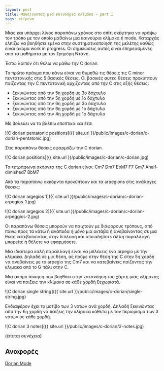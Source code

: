 ```yaml
---
layout: post
title: Μαθαίνοντας μια καινούρια κλίμακα - part I
tags: κείμενα
---
```


Μιας και υπάρχει λίγος παραπάνω χρόνος στο σπίτι σκέφτηκα να γράψω τον
τρόπο με τον οποίο μαθαίνω μια καινούρια κλίμακα ή mode. Καταρχάς
ελπίζω να βοηθήσει εμένα στην συστηματικοποίηση της μελέτης καθώς
είναι ακόμα work in progress. Οι σημειώσεις αυτές είναι επηρεασμένες
από τα μαθήματα με τον  Γρηγόρη Ντάνη.

Έστω λοιπόν ότι θέλω να μάθω την C dorian.

<!--more-->

  Το πρώτο πράγμα που κάνω είναι να θυμηθώ τις θέσεις τις C minor
πεντατονικής στις 5 βασικές θέσεις. Οι βασικές αυτές θέσεις
προκύπτουν παίζοντας την C πεντατονική αρχίζοντας από την C στις εξής
θέσεις:

   * ξεκινώντας από την 5η χορδή με 3ο δάχτυλο
   * ξεκινώντας από την 5η χορδή με 1ο δάχτυλο
   * ξεκινώντας από την 6η χορδή με 3ο δάχτυλο
   * ξεκινώντας από την 6η χορδή με 1ο δάχτυλο
   * ξεκινώντας από την 4η χορδή με 1ο δάχτυλο

Με βολεύει να το βλέπω εποπτικά και έτσι

![C dorian pentatonic positions]({{ site.url }}/public/images/c-dorian/c-dorian-pentatonic.jpg)

Στις παραπάνω θέσεις εφαρμόζω την C dorian.

![C dorian positions]({{ site.url }}/public/images/c-dorian/c-dorian.jpg)


Τα τετράφωνα ακόρντα της C dorian είναι: Cm7 Dm7 EbM7 F7 Gm7
Ahalf-dimished7 BbM7

Από τα παραπάνω ακκόρντα προκύπτουν και τα arpegions στις ανάλογες θέσεις:

![C dorian argegios 1]({{ site.url }}/public/images/c-dorian/c-dorian-arpegios-1.jpg)

![C dorian argegios 2]({{ site.url }}/public/images/c-dorian/c-dorian-arpeggios-2.jpg)


Οι παραπάνω θέσεις μπορούν να παιχτούν με διάφορους τρόπους, από πάνω
προς τα κάτω ή ανάποδα ή μόνο μια οκτάβα ή ανεβαίνοντας σε μια θέση
κατεβαίνοντας στην διπλανή και οποιαδήποτε άλλη παραλλαγή μπορείτε ή
θέλετε να εφαρμόσετε.

Μια ιδιαίτερα καλή παραλλαγή είναι να μπλέκεις ένα arpegio με την
κλίμακα. Δηλαδή σε μια θέση, ας πούμε στην θέση της C στην 5η χορδή να
ανεβαίνεις με το arpegio της Cm7 και να κατεβαίνεις παίζοντας την
κλιμακα από το G πάλι στην C.

Μια ακόμα άσκηση που βοηθάει στην κατανόηση του χάρτη μιας κλίμακας
είναι να παιξεις την κλίμακα σε κάθε χορδή ξεχωριστά.

![C dorian single string]({{ site.url }}/public/images/c-dorian/single-string.jpg)

Ενδιαφέρον έχει το μοτίβο των 3 νοτών ανά χορδή. Δηλαδή ξεκινώντας από
την 6η χορδή να παίζεις την κλίμακα κάθετα με τον περιορισμό των 3
νοτών σε κάθε χορδή.

![C dorian 3 notes]({{ site.url }}/public/images/c-dorian/3-notes.jpg)


(έπεται συνέχεια)

## Αναφορές

[Dorian Mode](https://en.wikipedia.org/wiki/Dorian_mode)
